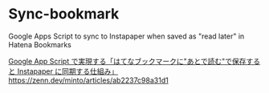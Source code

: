 # Sync-bookmark
Google Apps Script to sync to Instapaper when saved as "read later" in Hatena Bookmarks

[Google App Script で実現する「はてなブックマークに"あとで読む"で保存すると Instapaper に同期する仕組み」](https://zenn.dev/minto/articles/ab2237c98a31d1)https://zenn.dev/minto/articles/ab2237c98a31d1
